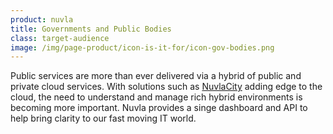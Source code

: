 ```yaml
---
product: nuvla
title: Governments and Public Bodies
class: target-audience
image: /img/page-product/icon-is-it-for/icon-gov-bodies.png
---
```


Public services are more than ever delivered via a hybrid of public and private cloud services. With solutions such as [NuvlaCity](/solutions/nuvlacity/overview) adding edge to the cloud, the need to understand and manage rich hybrid environments is becoming more important. Nuvla provides a singe dashboard and API to help bring clarity to our fast moving IT world.
